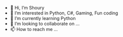 - 👋 Hi, I’m Shoury
- 👀 I’m interested in Python, C#, Gaming, Fun coding
- 🌱 I’m currently learning Python
- 💞️ I’m looking to collaborate on ...
- 📫 How to reach me ...

<!---
shourysharva/shourysharva is a ✨ special ✨ repository because its `README.md` (this file) appears on your GitHub profile.
You can click the Preview link to take a look at your changes.
--->
